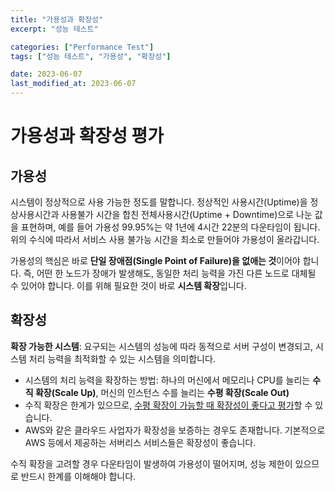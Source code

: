 ```yaml
---
title: "가용성과 확장성"
excerpt: "성능 테스트"

categories: ["Performance Test"]
tags: ["성능 테스트", "가용성", "확장성"]

date: 2023-06-07
last_modified_at: 2023-06-07
---
```


# 가용성과 확장성 평가

## 가용성

 시스템이 정상적으로 사용 가능한 정도를 말합니다. 정상적인 사용시간(Uptime)을 정상사용시간과 사용불가 시간을 합친 전체사용시간(Uptime + Downtime)으로 나눈 값을 표현하며, 예를 들어 가용성 99.95%는 약 1년에 4시간 22분의 다운타임이 됩니다. 위의 수식에 따라서 서비스 사용 불가능 시간을 최소로 만들어야 가용성이 올라갑니다.

 가용성의 핵심은 바로 **단일 장애점(Single Point of Failure)을 없애는 것**이어야 합니다. 즉, 어떤 한 노드가 장애가 발생해도, 동일한 처리 능력을 가진 다른 노드로 대체될 수 있어야 합니다. 이를 위해 필요한 것이 바로 **시스템 확장**입니다.

## 확장성

**확장 가능한 시스템**: 요구되는 시스템의 성능에 따라 동적으로 서버 구성이 변경되고, 시스템 처리 능력을 최적화할 수 있는 시스템을 의미합니다.

- 시스템의 처리 능력을 확장하는 방법: 하나의 머신에서 메모리나 CPU를 늘리는 **수직 확장(Scale Up)**, 머신의 인스턴스 수를 늘리는 **수평 확장(Scale Out)**
- 수직 확장은 한계가 있으므로, <u>수평 확장이 가능할 때 확장성이 좋다고 평가</u>할 수 있습니다.
- AWS와 같은 클라우드 사업자가 확장성을 보증하는 경우도 존재합니다. 기본적으로 AWS 등에서 제공하는 서버리스 서비스들은 확장성이 좋습니다.

수직 확장을 고려할 경우 다운타임이 발생하여 가용성이 떨어지며, 성능 제한이 있으므로 반드시 한계를 이해해야 합니다.